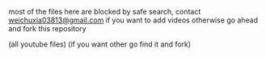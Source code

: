 most of the files here are blocked by safe search, contact weichuxia03813@gmail.com if you want to add videos otherwise go ahead and fork this 
repository

(all youtube files)
(if you want other go find it and fork)

